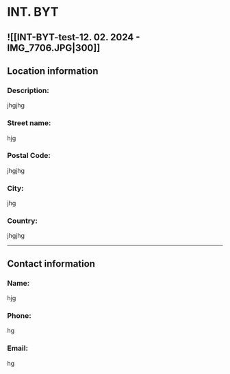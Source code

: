 # INT. BYT
![[INT-BYT-test-12. 02. 2024 - IMG_7706.JPG|300]]
---
## Location information
### Description:

jhgjhg
### Street name:

hjg

### Postal Code:

jhgjhg

### City:

jhg

### Country:

jhgjhg

---

## Contact information
### Name: 

hjg

### Phone: 

hg

### Email: 

hg

